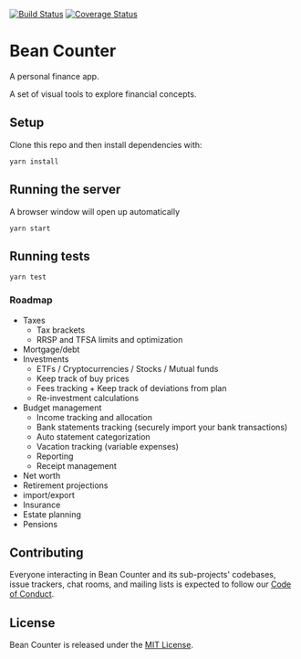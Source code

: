 [![Build Status](https://travis-ci.org/bean-counter/bean-counter.svg?branch=master)](https://travis-ci.org/bean-counter/bean-counter)
[![Coverage Status](https://coveralls.io/repos/github/bean-counter/bean-counter/badge.svg?branch=master)](https://coveralls.io/github/bean-counter/bean-counter?branch=master)

# Bean Counter

A personal finance app.

A set of visual tools to explore financial concepts.

## Setup

Clone this repo and then install dependencies with:
```
yarn install
```

## Running the server

A browser window will open up automatically
```
yarn start
```

## Running tests

```
yarn test
```

### Roadmap
* Taxes
	* Tax brackets
	* RRSP and TFSA limits and optimization
* Mortgage/debt
* Investments
	* ETFs / Cryptocurrencies / Stocks / Mutual funds
	* Keep track of buy prices
	* Fees tracking + Keep track of deviations from plan
	* Re-investment calculations
* Budget management
	* Income tracking and allocation
	* Bank statements tracking (securely import your bank transactions)
	* Auto statement categorization
	* Vacation tracking (variable expenses)
	* Reporting
	* Receipt management
* Net worth
* Retirement projections
* import/export
* Insurance
* Estate planning
* Pensions

## Contributing

Everyone interacting in Bean Counter and its sub-projects' codebases, issue trackers, chat rooms, and mailing lists is expected to follow our [Code of Conduct](https://github.com/bean-counter/bean-counter/blob/master/CODE_OF_CONDUCT.md).

## License

Bean Counter is released under the [MIT License](https://opensource.org/licenses/MIT).
